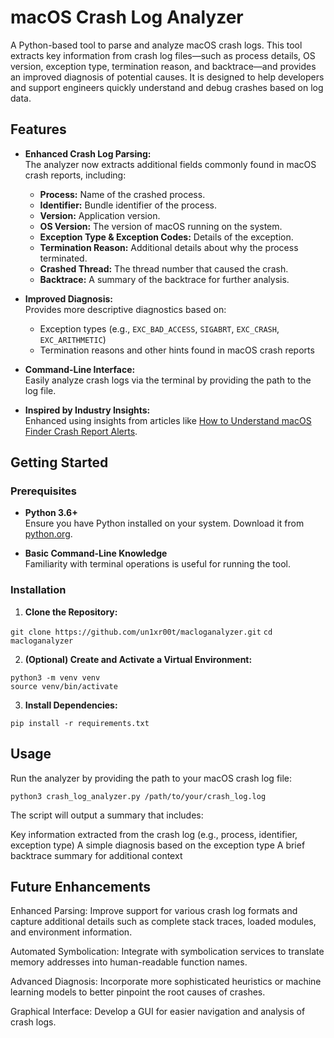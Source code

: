 # macOS Crash Log Analyzer

A Python-based tool to parse and analyze macOS crash logs. This tool extracts key information from crash log files—such as process details, OS version, exception type, termination reason, and backtrace—and provides an improved diagnosis of potential causes. It is designed to help developers and support engineers quickly understand and debug crashes based on log data.

## Features

- **Enhanced Crash Log Parsing:**  
  The analyzer now extracts additional fields commonly found in macOS crash reports, including:
  - **Process:** Name of the crashed process.
  - **Identifier:** Bundle identifier of the process.
  - **Version:** Application version.
  - **OS Version:** The version of macOS running on the system.
  - **Exception Type & Exception Codes:** Details of the exception.
  - **Termination Reason:** Additional details about why the process terminated.
  - **Crashed Thread:** The thread number that caused the crash.
  - **Backtrace:** A summary of the backtrace for further analysis.

- **Improved Diagnosis:**  
  Provides more descriptive diagnostics based on:
  - Exception types (e.g., `EXC_BAD_ACCESS`, `SIGABRT`, `EXC_CRASH`, `EXC_ARITHMETIC`)
  - Termination reasons and other hints found in macOS crash reports

- **Command-Line Interface:**  
  Easily analyze crash logs via the terminal by providing the path to the log file.

- **Inspired by Industry Insights:**  
  Enhanced using insights from articles like [How to Understand macOS Finder Crash Report Alerts](https://appleinsider.com/inside/macos/tips/how-to-understand-macos-finder-crash-report-alerts).

## Getting Started

### Prerequisites

- **Python 3.6+**  
  Ensure you have Python installed on your system. Download it from [python.org](https://www.python.org/).

- **Basic Command-Line Knowledge**  
  Familiarity with terminal operations is useful for running the tool.

### Installation

1. **Clone the Repository:**

`git clone https://github.com/un1xr00t/macloganalyzer.git`
`cd macloganalyzer`
   
2. **(Optional) Create and Activate a Virtual Environment:**

`python3 -m venv venv`
  <br />
`source venv/bin/activate`
  
3. **Install Dependencies:**

`pip install -r requirements.txt`
   
## Usage
Run the analyzer by providing the path to your macOS crash log file:

`python3 crash_log_analyzer.py /path/to/your/crash_log.log`

The script will output a summary that includes:

  Key information extracted from the crash log (e.g., process, identifier, exception type)
  A simple diagnosis based on the exception type
  A brief backtrace summary for additional context

## Future Enhancements

  Enhanced Parsing:
  Improve support for various crash log formats and capture additional details such as complete stack traces, loaded modules, and environment information.

  Automated Symbolication:
  Integrate with symbolication services to translate memory addresses into human-readable function names.

  Advanced Diagnosis:
  Incorporate more sophisticated heuristics or machine learning models to better pinpoint the root causes of crashes.

  Graphical Interface:
  Develop a GUI for easier navigation and analysis of crash logs.

